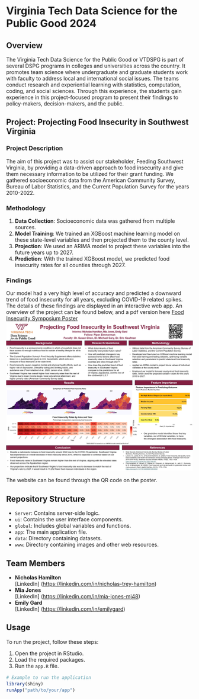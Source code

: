 # Virginia Tech Data Science for the Public Good 2024

## Overview
The Virginia Tech Data Science for the Public Good or VTDSPG is part of several DSPG programs in colleges and universities across the country. It promotes team science where undergraduate and graduate students work with faculty to address local and international social issues. The teams conduct research and experiential learning with statistics, computation, coding, and social sciences. Through this experience, the students gain experience in this project-focused program to present their findings to policy-makers, decision-makers, and the public.

## Project: Projecting Food Insecurity in Southwest Virginia

### Project Description
The aim of this project was to assist our stakeholder, Feeding Southwest Virginia, by providing a data-driven approach to food insecurity and give them necessary information to be utilized for their grant funding. We gathered socioeconomic data from the American Community Survey, Bureau of Labor Statistics, and the Current Population Survey for the years 2010-2022.

### Methodology
1. **Data Collection**: Socioeconomic data was gathered from multiple sources.
2. **Model Training**: We trained an XGBoost machine learning model on these state-level variables and then projected them to the county level.
3. **Projection**: We used an ARIMA model to project these variables into the future years up to 2027.
4. **Prediction**: With the trained XGBoost model, we predicted food insecurity rates for all counties through 2027.

### Findings
Our model had a very high level of accuracy and predicted a downward trend of food insecurity for all years, excluding COVID-19 related spikes. The details of these findings are displayed in an interactive web app.
An overview of the project can be found below, and a pdf version here [Food Insecurity Symposium Poster](FoodInsecuritySymposiumPoster.pdf)
![Food Insecurity Symposium Poster](PosterImage.jpg)

The website can be found through the QR code on the poster. 

## Repository Structure
- `Server`: Contains server-side logic.
- `ui`: Contains the user interface components.
- `global`: Includes global variables and functions.
- `app`: The main application file.
- `data`: Directory containing datasets.
- `www`: Directory containing images and other web resources.

## Team Members
- **Nicholas Hamilton**  
  [LinkedIn] (https://linkedin.com/in/nicholas-trey-hamilton)
- **Mia Jones**  
  [LinkedIn] (https://linkedin.com/in/mia-jones-mj48)
- **Emily Gard**  
  [LinkedIn] (https://linkedin.com/in/emilygard)

## Usage
To run the project, follow these steps:
1. Open the project in RStudio.
2. Load the required packages.
3. Run the `app.R` file.

```R
# Example to run the application
library(shiny)
runApp("path/to/your/app")